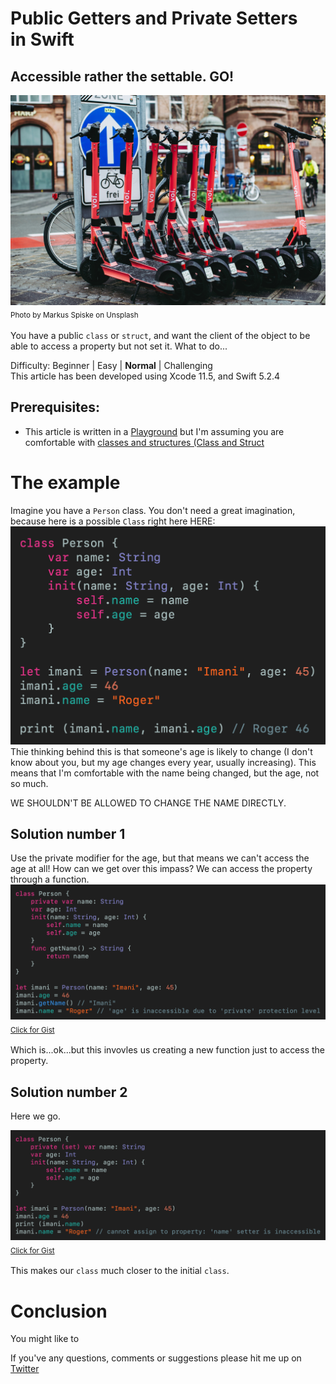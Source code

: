 # Public Getters and Private Setters in Swift
## Accessible rather the settable. GO!


![Photo by Markus Spiske on Unsplash](Images/markus-spiske-bchfCanreWE-unsplash.jpg)<br/>
<sub>Photo by Markus Spiske on Unsplash<sub>

You have a public `class` or `struct`, and want the client of the object to be able to access a property but not set it. What to do...

Difficulty: Beginner | Easy | **Normal** | Challenging<br/>
This article has been developed using Xcode 11.5, and Swift 5.2.4

## Prerequisites: 
* This article is written in a [Playground](https://medium.com/@stevenpcurtis.sc/coding-in-swift-playgrounds-1a5563efa089) but I'm assuming you are comfortable with [classes and structures (Class and Struct](https://medium.com/swift-coding/when-to-use-class-or-struct-in-swift-e6037147c1d)

# The example 
Imagine you have a `Person` class. You don't need a great imagination, because here is a possible `Class` right here HERE:
![personopen.png](Images/openperson.png)
Thie thinking behind this is that someone's age is likely to change (I don't know about you, but my age changes every year, usually increasing). This means that I'm comfortable with the name being changed, but the age, not so much. 

WE SHOULDN'T BE ALLOWED TO CHANGE THE NAME DIRECTLY. 


## Solution number 1
Use the private modifier for the age, but that means we can't access the age at all!
How can we get over this impass?
We can access the property through a function.
![personfunction.png](Images/personfunction.png)<br>
<sub>[Click for Gist](https://gist.github.com/stevencurtis/b381c0cc08bb6d45dc5eac311cd35301) <sub>

Which is...ok...but this invovles us creating a new function just to access the property.

## Solution number 2
Here we go. 

![personset.png](Images/personset.png)<br>
<sub>[Click for Gist](https://gist.github.com/stevencurtis/bfc1c5eb5a8de03b1c98d6e4067a5324) <sub>

This makes our `class` much closer to the initial `class`. 



# Conclusion
You might like to 

If you've any questions, comments or suggestions please hit me up on [Twitter](https://twitter.com/stevenpcurtis) 
